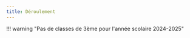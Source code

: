 ```yaml
---
title: Déroulement
---
```


 
!!! warning "Pas de classes de 3ème pour l'année scolaire 2024-2025"
